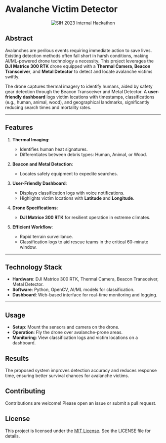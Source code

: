 # Avalanche Victim Detector

<div align="center">
  
![SIH 2023 Internal Hackathon](https://img.shields.io/badge/SIH%202023-Internal%20Hackathon-brightgreen)

</div>

## Abstract

Avalanches are perilous events requiring immediate action to save lives. Existing detection methods often fall short in harsh conditions, making AI/ML-powered drone technology a necessity. This project leverages the **DJI Matrice 300 RTK** drone equipped with a **Thermal Camera**, **Beacon Transceiver**, and **Metal Detector** to detect and locate avalanche victims swiftly.

The drone captures thermal imagery to identify humans, aided by safety gear detection through the Beacon Transceiver and Metal Detector. A **user-friendly dashboard** logs victim locations with timestamps, classifications (e.g., human, animal, wood), and geographical landmarks, significantly reducing search times and mortality rates.

---

## Features

1. **Thermal Imaging**:
   - Identifies human heat signatures.
   - Differentiates between debris types: Human, Animal, or Wood.

2. **Beacon and Metal Detection**:
   - Locates safety equipment to expedite searches.

3. **User-Friendly Dashboard**:
   - Displays classification logs with voice notifications.
   - Highlights victim locations with **Latitude** and **Longitude**.

4. **Drone Specifications**:
   - **DJI Matrice 300 RTK** for resilient operation in extreme climates.

5. **Efficient Workflow**:
   - Rapid terrain surveillance.
   - Classification logs to aid rescue teams in the critical 60-minute window.

---

## Technology Stack

- **Hardware**: DJI Matrice 300 RTK, Thermal Camera, Beacon Transceiver, Metal Detector.
- **Software**: Python, OpenCV, AI/ML models for classification.
- **Dashboard**: Web-based interface for real-time monitoring and logging.

---

## Usage

- **Setup**: Mount the sensors and camera on the drone.
- **Operation**: Fly the drone over avalanche-prone areas.
- **Monitoring**: View classification logs and victim locations on a dashboard.
  
## Results
The proposed system improves detection accuracy and reduces response time, ensuring better survival chances for avalanche victims.

## Contributing
Contributions are welcome! Please open an issue or submit a pull request.

## License
This project is licensed under the [MIT License](LICENSE). See the LICENSE file for details.
